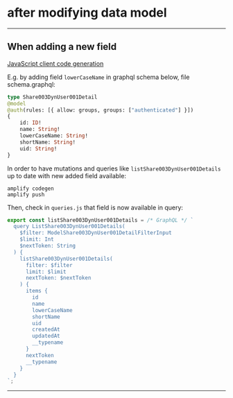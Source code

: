 # after modifying data model

---

## When adding a new field

[JavaScript client code generation](https://docs.amplify.aws/javascript/build-a-backend/graphqlapi/client-code-generation/)

E.g. by adding field `lowerCaseName` in graphql schema below, file schema.graphql:

```graphql
type Share003DynUser001Detail
@model
@auth(rules: [{ allow: groups, groups: ["authenticated"] }])
{
    id: ID!
    name: String!
    lowerCaseName: String!
    shortName: String!
    uid: String!
}
```

In order to have mutations and queries like `listShare003DynUser001Details` up to date with new added field available:

```console
amplify codegen
amplify push
```

Then, check in `queries.js` that field is now available in query:

```js
export const listShare003DynUser001Details = /* GraphQL */ `
  query ListShare003DynUser001Details(
    $filter: ModelShare003DynUser001DetailFilterInput
    $limit: Int
    $nextToken: String
  ) {
    listShare003DynUser001Details(
      filter: $filter
      limit: $limit
      nextToken: $nextToken
    ) {
      items {
        id
        name
        lowerCaseName
        shortName
        uid
        createdAt
        updatedAt
        __typename
      }
      nextToken
      __typename
    }
  }
`;
```

---
